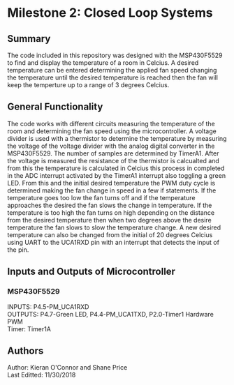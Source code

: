 # Milestone 2: Closed Loop Systems
## Summary
The code included in this repository was designed with the MSP430F5529 to find and display the temperature of a room in Celcius. A desired temperature can be entered determining the applied fan speed changing the temperature until the desired temperature is reached then the fan will keep the temperture up to a range of 3 degrees Celcius.

## General Functionality
The code works with different circuits measuring the temperature of the room and determining the fan speed using the microcontroller. A voltage divider is used with a thermistor to determine the temperature by measuring the voltage of the voltage divider with the analog digital converter in the MSP430F5529. The number of samples are determined by TimerA1. After the voltage is measured the resistance of the thermistor is calcualted and from this the temperature is calculated in Celcius this process in completed in the ADC interrupt activated by the TimerA1 interrupt also toggling a green LED. From this and the initial desired temperature the PWM duty cycle is determined making the fan change in speed in a few if statements. If the temperature goes too low the fan turns off and if the temperature approaches the desired the fan slows the change in temperature. If the temperature is too high the fan turns on high depending on the distance from the desired temperature then when two degrees above the desire temperature the fan slows to slow the temperature change. A new desired temperature can also be changed from the initial of 20 degrees Celcius using UART to the  UCA1RXD pin with an interrupt that detects the input of the pin.
 
## Inputs and Outputs of Microcontroller

### MSP430F5529
 INPUTS: P4.5-PM_UCA1RXD  
 OUTPUTS: P4.7-Green LED, P4.4-PM_UCA1TXD, P2.0-Timer1 Hardware PWM  
 Timer: Timer1A  

## Authors

   Author: Kieran O'Connor and Shane Price  
   Last Editted: 11/30/2018
